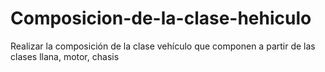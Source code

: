 # Composicion-de-la-clase-hehiculo
Realizar la composición de la clase vehículo que componen a partir de las clases llana, motor, chasis
